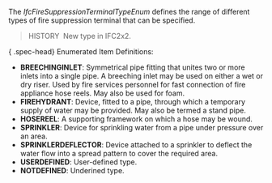 ﻿The _IfcFireSuppressionTerminalTypeEnum_ defines the range of different types of fire suppression terminal that can be specified.

> HISTORY&nbsp; New type in IFC2x2.

{ .spec-head}
Enumerated Item Definitions:

* **BREECHINGINLET**: Symmetrical pipe fitting that unites two or more inlets into a single pipe. A breeching inlet may be used on either a wet or dry riser. Used by fire services personnel for fast connection of fire appliance hose reels. May also be used for foam.
* **FIREHYDRANT**: Device, fitted to a pipe, through which a temporary supply of water may be provided. May also be termed a stand pipe.
* **HOSEREEL**: A supporting framework on which a hose may be wound.
* **SPRINKLER**: Device for sprinkling water from a pipe under pressure over an area.
* **SPRINKLERDEFLECTOR**: Device attached to a sprinkler to deflect the water flow into a spread pattern to cover the required area.
* **USERDEFINED**: User-defined type.
* **NOTDEFINED**: Underined type.
